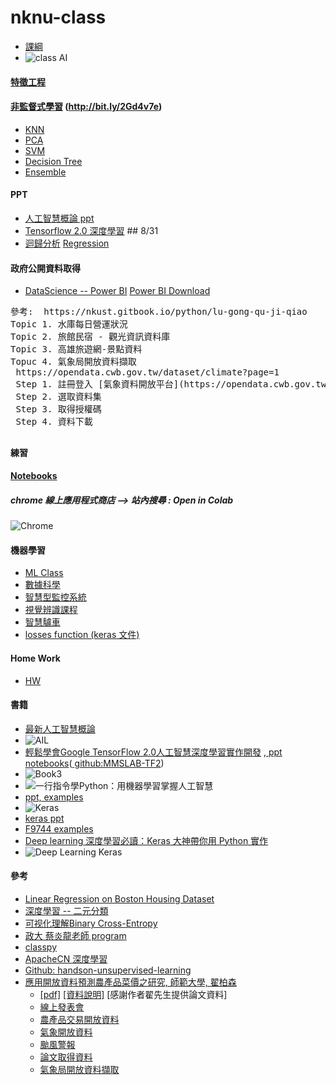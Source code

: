 # nknu-class
* [課綱](https://github.com/jumbokh/nknu-class/blob/main/docs/%E5%8B%9E%E8%A8%93%E8%AA%B2%E7%B6%B1-%E8%AC%9D%E5%9D%A4%E9%81%940903.xlsx)
* ![class AI](https://github.com/jumbokh/nknu-class/blob/main/docs/NKNU-class.JPG)
#### [特徵工程](https://github.com/jumbokh/nknu-class/blob/main/ML/notebooks/05.04-Feature-Engineering.ipynb)
#### [非監督式學習](https://github.com/aapatel09/handson-unsupervised-learning) (http://bit.ly/2Gd4v7e)
* [KNN](https://github.com/jumbokh/nknu-class/blob/main/ML/KNN.md)
* [PCA](https://github.com/jumbokh/nknu-class/blob/main/ML/PCA/README.md)
* [SVM](https://github.com/jumbokh/nknu-class/tree/main/ML/SVM)
* [Decision Tree](https://github.com/jumbokh/nknu-class/tree/main/ML/DecisionTree)
* [Ensemble](https://github.com/jumbokh/nknu-class/tree/main/ML/Ensemble)
#### PPT
* [人工智慧概論 ppt](https://github.com/jumbokh/nknu-class/blob/main/docs/README.md)
* [Tensorflow 2.0 深度學習](https://docs.google.com/presentation/d/1GDXb2ajOigrlUDO-cGQtkvCo1Je8zhBc/edit?usp=sharing&ouid=105327400674977348197&rtpof=true&sd=true) ## 8/31
* [迴歸分析](https://github.com/jumbokh/nknu-class/blob/main/docs/CH02%E8%BF%B4%E6%AD%B8%E5%88%86%E6%9E%90.ppt) [Regression](https://github.com/jumbokh/DataScience_1082/blob/master/regression.md)
#### 政府公開資料取得
* [DataScience -- Power BI](https://github.com/jumbokh/DataScience_1082) [Power BI Download](https://github.com/jumbokh/DataScience_1082/blob/master/inclass.md)
<pre>
參考:  https://nkust.gitbook.io/python/lu-gong-qu-ji-qiao
Topic 1. 水庫每日營運狀況
Topic 2. 旅館民宿 - 觀光資訊資料庫
Topic 3. 高雄旅遊網-景點資料
Topuc 4. 氣象局開放資料擷取
 https://opendata.cwb.gov.tw/dataset/climate?page=1
 Step 1. 註冊登入 [氣象資料開放平台](https://opendata.cwb.gov.tw/index)
 Step 2. 選取資料集
 Step 3. 取得授權碼
 Step 4. 資料下載
</pre>
##
#### 練習
#### [Notebooks](https://github.com/jumbokh/nknu-class/tree/main/notebooks#readme)
##### chrome 線上應用程式商店 --> 站內搜尋 : Open in Colab
![Chrome](https://github.com/jumbokh/nknu-class/blob/main/docs/colab.JPG)
#### 機器學習 
* [ML Class](https://github.com/jumbokh/ML-Class) 
* [數據科學](https://github.com/jumbokh/DataScience_1082) 
* [智慧型監控系統](https://github.com/jumbokh/Intelligent-monitoring-class) 
* [視覺辨識課程](https://github.com/jumbokh/cv_face) 
* [智慧驢車](https://github.com/jumbokh/FSSH-class)
* [losses function (keras 文件)](https://keras.io/zh/losses/)
#### Home Work
* [HW](https://github.com/jumbokh/nknu-class/blob/main/Homeworks/README.md)
#### 書籍
* [最新人工智慧概論](http://www.mosme.net/mosme/book_detail/PF522?c=3)
* ![AIL](https://github.com/jumbokh/nknu-class/blob/main/docs/book4.jpg)
* [輕鬆學會Google TensorFlow 2.0人工智慧深度學習實作開發](https://www.books.com.tw/products/0010832030) [, ppt notebooks](https://drive.google.com/drive/folders/1NmMu5gpfMd0ct2OMTGpVxI5xzXzz6ffW?usp=sharing)([ github:MMSLAB-TF2](https://github.com/taipeitechmmslab/MMSLAB-TF2))
* ![Book3](https://github.com/jumbokh/nknu-class/blob/main/docs/book3.jpg)
* ![一行指令學Python：用機器學習掌握人工智慧](https://github.com/jumbokh/nknu-class/blob/main/docs/book5.JPG)
* [ppt, examples](https://drive.google.com/drive/folders/1gfItaJzpfBsRqdXKs-oiTVg3O4lzBXQY?usp=sharing)
* ![Keras](https://github.com/jumbokh/nknu-class/blob/main/docs/F9744.jpg)
* [keras ppt](https://drive.google.com/drive/folders/1ofTVBZy4G81m2YVAkzdA8ljdfaKGqWzZ?usp=sharing)
* [F9744 examples](http://www.flag.com.tw/DL.asp?F9744)
* [Deep learning 深度學習必讀：Keras 大神帶你用 Python 實作](https://www.books.com.tw/products/0010822932)
* ![Deep Learning Keras](https://github.com/jumbokh/nknu-class/blob/main/docs/book1.jpg)
#### 參考
* [Linear Regression on Boston Housing Dataset](https://towardsdatascience.com/linear-regression-on-boston-housing-dataset-f409b7e4a155)
* [深度學習 -- 二元分類](https://zhuanlan.zhihu.com/p/62989429)
* [可视化理解Binary Cross-Entropy](https://zhuanlan.zhihu.com/p/89391305)
* [政大 蔡炎龍老師 program](https://github.com/jumbokh/Deep-Learning-Basics)
* [classpy](https://github.com/cylcc06/classpy)
* [ApacheCN 深度學習](https://www.ixyread.com/read/apachecn-dl-zh/SUMMARY.md)
* [Github: handson-unsupervised-learning](https://github.com/aapatel09/handson-unsupervised-learning)
* [應用開放資料預測農產品菜價之研究, 師範大學, 翟柏森](http://nccur.lib.nccu.edu.tw/handle/140.119/118330) 
    * [[pdf]](https://github.com/jumbokh/DataScience_1082/blob/master/data/paper.pdf) [[資料說明]](https://github.com/jumbokh/DataScience_1082/tree/master/examples) [感謝作者翟先生提供論文資料]
    * [線上發表會](http://knowledge.colife.org.tw/one_video/index.aspx?sid=10804)
    * [農產品交易開放資料](https://data.coa.gov.tw/Query/ServiceDetail.aspx?id=037)
    * [氣象開放資料](http://e-service.cwb.gov.tw/HistoryDataQuery/)
    * [颱風警報](https://rdc28.cwb.gov.tw/)
    * [論文取得資料](https://drive.google.com/open?id=1OgMsd98AuFppckQyvCgtgeW90OKHKUK4)
    * [氣象局開放資料擷取](https://opendata.cwb.gov.tw/dataset/climate?page=1)
